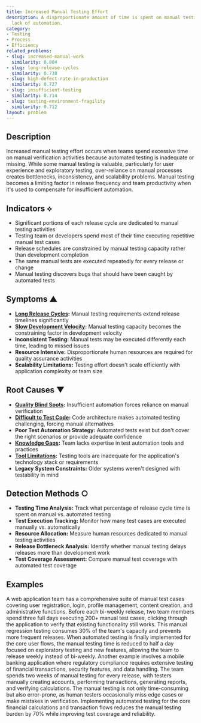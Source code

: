 ```yaml
---
title: Increased Manual Testing Effort
description: A disproportionate amount of time is spent on manual testing due to a
  lack of automation.
category:
- Testing
- Process
- Efficiency
related_problems:
- slug: increased-manual-work
  similarity: 0.804
- slug: long-release-cycles
  similarity: 0.738
- slug: high-defect-rate-in-production
  similarity: 0.727
- slug: insufficient-testing
  similarity: 0.714
- slug: testing-environment-fragility
  similarity: 0.712
layout: problem
---
```


## Description

Increased manual testing effort occurs when teams spend excessive time on manual verification activities because automated testing is inadequate or missing. While some manual testing is valuable, particularly for user experience and exploratory testing, over-reliance on manual processes creates bottlenecks, inconsistency, and scalability problems. Manual testing becomes a limiting factor in release frequency and team productivity when it's used to compensate for insufficient automation.

## Indicators ⟡
- Significant portions of each release cycle are dedicated to manual testing activities
- Testing team or developers spend most of their time executing repetitive manual test cases
- Release schedules are constrained by manual testing capacity rather than development completion
- The same manual tests are executed repeatedly for every release or change
- Manual testing discovers bugs that should have been caught by automated tests

## Symptoms ▲
- **[Long Release Cycles](long-release-cycles.md):** Manual testing requirements extend release timelines significantly
- **[Slow Development Velocity](slow-development-velocity.md):** Manual testing capacity becomes the constraining factor in development velocity
- **Inconsistent Testing:** Manual tests may be executed differently each time, leading to missed issues
- **Resource Intensive:** Disproportionate human resources are required for quality assurance activities
- **Scalability Limitations:** Testing effort doesn't scale efficiently with application complexity or team size

## Root Causes ▼
- **[Quality Blind Spots](quality-blind-spots.md):** Insufficient automation forces reliance on manual verification
- **[Difficult to Test Code](difficult-to-test-code.md):** Code architecture makes automated testing challenging, forcing manual alternatives
- **Poor Test Automation Strategy:** Automated tests exist but don't cover the right scenarios or provide adequate confidence
- **[Knowledge Gaps](knowledge-gaps.md):** Team lacks expertise in test automation tools and practices
- **[Tool Limitations](tool-limitations.md):** Testing tools are inadequate for the application's technology stack or requirements
- **Legacy System Constraints:** Older systems weren't designed with testability in mind

## Detection Methods ○
- **Testing Time Analysis:** Track what percentage of release cycle time is spent on manual vs. automated testing
- **Test Execution Tracking:** Monitor how many test cases are executed manually vs. automatically
- **Resource Allocation:** Measure human resources dedicated to manual testing activities
- **Release Bottleneck Analysis:** Identify whether manual testing delays releases more than development work
- **Test Coverage Assessment:** Compare manual test coverage with automated test coverage

## Examples

A web application team has a comprehensive suite of manual test cases covering user registration, login, profile management, content creation, and administrative functions. Before each bi-weekly release, two team members spend three full days executing 200+ manual test cases, clicking through the application to verify that existing functionality still works. This manual regression testing consumes 30% of the team's capacity and prevents more frequent releases. When automated testing is finally implemented for the core user flows, the manual testing time is reduced to half a day focused on exploratory testing and new features, allowing the team to release weekly instead of bi-weekly. Another example involves a mobile banking application where regulatory compliance requires extensive testing of financial transactions, security features, and data handling. The team spends two weeks of manual testing for every release, with testers manually creating accounts, performing transactions, generating reports, and verifying calculations. The manual testing is not only time-consuming but also error-prone, as human testers occasionally miss edge cases or make mistakes in verification. Implementing automated testing for the core financial calculations and transaction flows reduces the manual testing burden by 70% while improving test coverage and reliability.